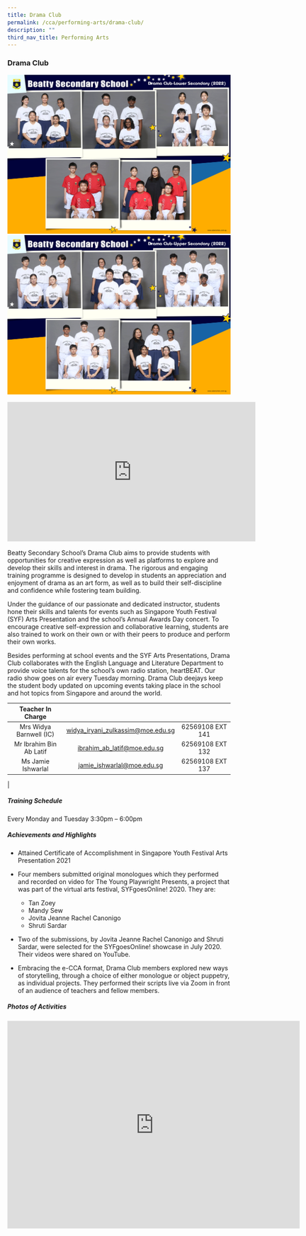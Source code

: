 ```yaml
---
title: Drama Club
permalink: /cca/performing-arts/drama-club/
description: ""
third_nav_title: Performing Arts
---
```

### **Drama Club**
![Drama Club Lower Sec](/images/CCA%202022/drama-club-lower-secondary.png)
<br>
![Drama Club Upper Sec](/images/CCA%202022/drama-club-upper-secondary.png)

<iframe allowfullscreen="" allow="accelerometer; autoplay; clipboard-write; encrypted-media; gyroscope; picture-in-picture" frameborder="0" title="Beatty Secondary School - Drama Club" src="https://www.youtube.com/embed/DHbsEjG6Ojw" height="315" width="560"></iframe>

Beatty Secondary School’s Drama Club aims to provide students with opportunities for creative expression as well as platforms to explore and develop their skills and interest in drama. The rigorous and engaging training programme is designed to develop in students an appreciation and enjoyment of drama as an art form, as well as to build their self-discipline and confidence while fostering team building.  
  
Under the guidance of our passionate and dedicated instructor, students hone their skills and talents for events such as Singapore Youth Festival (SYF) Arts Presentation and the school’s Annual Awards Day concert. To encourage creative self-expression and collaborative learning, students are also trained to work on their own or with their peers to produce and perform their own works.  
  
Besides performing at school events and the SYF Arts Presentations, Drama Club collaborates with the English Language and Literature Department to provide voice talents for the school’s own radio station, heartBEAT. Our radio show goes on air every Tuesday morning. Drama Club deejays keep the student body updated on upcoming events taking place in the school and hot topics from Singapore and around the world.

| Teacher In Charge |  |  |
|:---:|:---:|:---:|
| Mrs Widya Barnwell (IC) |	widya_iryani_zulkassim@moe.edu.sg |	62569108 EXT 141 |
| Mr Ibrahim Bin Ab Latif |	ibrahim_ab_latif@moe.edu.sg |	62569108 EXT 132 |
| Ms Jamie Ishwarlal |	jamie_ishwarlal@moe.edu.sg |	62569108 EXT 137 |
|

##### **Training Schedule**
Every Monday and Tuesday 3:30pm – 6:00pm

##### **Achievements and Highlights**
*   Attained Certificate of Accomplishment in Singapore Youth Festival Arts Presentation 2021
*   Four members submitted original monologues which they performed and recorded on video for The Young Playwright Presents, a project that was part of the virtual arts festival, SYFgoesOnline! 2020. They are:

	*   Tan Zoey
	*   Mandy Sew
	*   Jovita Jeanne Rachel Canonigo
	*   Shruti Sardar

*   Two of the submissions, by Jovita Jeanne Rachel Canonigo and Shruti Sardar, were selected for the SYFgoesOnline! showcase in July 2020. Their videos were shared on YouTube.
*   Embracing the e-CCA format, Drama Club members explored new ways of storytelling, through a choice of either monologue or object puppetry, as individual projects. They performed their scripts live via Zoom in front of an audience of teachers and fellow members.

##### **Photos of Activities**
<iframe allowfullscreen="true" height="469" width="660" frameborder="0" src="https://docs.google.com/presentation/d/e/2PACX-1vRtm_pV9CgIzEHtwpLDfp6Wmjz56UF1vhoVyunw5CJgosLRUWuhNF-RbvThJhCzu_mz59bkiy4xR3Gx/embed?start=false&amp;loop=false&amp;delayms=3000"></iframe>